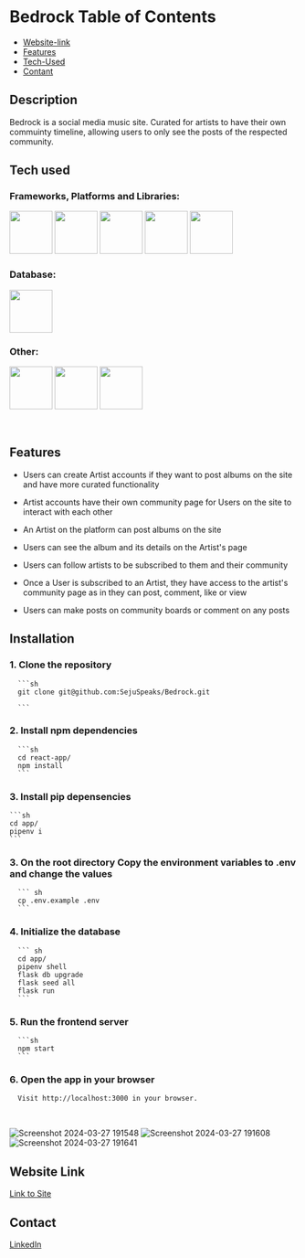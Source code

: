 # Bedrock Table of Contents
- [Website-link](#website-link)
- [Features](#features)
- [Tech-Used](#tech-used)
- [Contant](#contact)


## Description
Bedrock is a social media music site. Curated for artists to have their own commuinty timeline, allowing users to only see the posts of the respected community.

## Tech used

### Frameworks, Platforms and Libraries:
<p float="left">
<img src="https://cdn.jsdelivr.net/gh/devicons/devicon@latest/icons/python/python-original.svg" style="width:75px;" />
<img src="https://cdn.jsdelivr.net/gh/devicons/devicon/icons/redux/redux-original.svg" style="width:75px;" />
<img src="https://cdn.jsdelivr.net/gh/devicons/devicon@latest/icons/flask/flask-original.svg" style="width:75px;" />
<img src="https://cdn.jsdelivr.net/gh/devicons/devicon/icons/html5/html5-plain-wordmark.svg" style="width:75px;" />
<img src="https://cdn.jsdelivr.net/gh/devicons/devicon/icons/css3/css3-plain-wordmark.svg" style="width:75px;" />
</p>

### Database:
<img src="https://cdn.jsdelivr.net/gh/devicons/devicon@latest/icons/postgresql/postgresql-plain.svg" style="width:75px;" />

### Other:
<p float="left">
<img src="https://cdn.jsdelivr.net/gh/devicons/devicon@latest/icons/docker/docker-plain.svg" style="width:75px;" />
<img src="https://cdn.jsdelivr.net/gh/devicons/devicon/icons/vscode/vscode-original-wordmark.svg" style="width:75px;" />
<img src="https://partner.zoom.us/wp-content/uploads/2022/12/2022_Zoom-AWS_Lockup_RGB-1-e1672857797889-1024x760.png" style="width:75px;" />
</p>

<br>


## Features

- Users can create Artist accounts if they want to post albums on the site and have more curated functionality

- Artist accounts have their own community page for Users on the site to interact with each other

- An Artist on the platform can post albums on the site
- Users can see the album and its details on the Artist's page

- Users can follow artists to be subscribed to them and their community
- Once a User is subscribed to an Artist, they have access to the artist's community page as in they can post, comment, like or view

- Users can make posts on community boards or comment on any posts


## Installation

   ### 1. Clone the repository
      ```sh
      git clone git@github.com:SejuSpeaks/Bedrock.git

      ```
   ### 2. Install npm dependencies
      ```sh
      cd react-app/
      npm install
      ```
### 3. Install pip depensencies
    ```sh
    cd app/
    pipenv i
    ```
   ### 3. On the root directory Copy the environment variables to .env and change the values
      ``` sh
      cp .env.example .env
      ```
   ### 4. Initialize the database
      ``` sh
      cd app/
      pipenv shell
      flask db upgrade
      flask seed all
      flask run
      ```
   ### 5. Run the frontend server
      ```sh
      npm start
      ```
   ### 6. Open the app in your browser

      Visit http://localhost:3000 in your browser.

<br>

![Screenshot 2024-03-27 191548](https://github.com/SejuSpeaks/Bedrock/assets/80376392/100e9965-676f-4479-bb99-0afedc3416fa)
![Screenshot 2024-03-27 191608](https://github.com/SejuSpeaks/Bedrock/assets/80376392/e0b4d44d-ed40-45fe-b120-7e1a1b7b0634)
![Screenshot 2024-03-27 191641](https://github.com/SejuSpeaks/Bedrock/assets/80376392/96edc6a4-340c-4d00-b7d6-982910830cff)


## Website Link
[Link to Site](https://bedrock.onrender.com/)

## Contact
 [LinkedIn](https://www.linkedin.com/in/elvis-bueno-1b943325a/)
